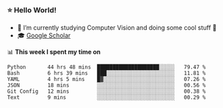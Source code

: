 ### ⭐️ Hello World!

<!--
**hologerry/hologerry** is a ✨ _special_ ✨ repository because its `README.md` (this file) appears on your GitHub profile.

Here are some ideas to get you started:

- 🔭 I’m currently working and studying on Computer Vision
- 🌱 I’m currently learning at Peking University
- 💬 Ask me about 
- 📫 How to reach me: E-mail
- 😄 Pronouns: he/his
- ⚡ Fun fact: Music is the Power
-->


- 🔭 I’m currently studying Computer Vision and doing some cool stuff 🤖
- 🎓 [Google Scholar](https://scholar.google.com/citations?user=3ykqW9wAAAAJ&hl=en)


📊 **This week I spent my time on**

<!--START_SECTION:waka-->

```text
Python       44 hrs 48 mins  ████████████████████░░░░░   79.47 %
Bash         6 hrs 39 mins   ███░░░░░░░░░░░░░░░░░░░░░░   11.81 %
YAML         4 hrs 5 mins    █▓░░░░░░░░░░░░░░░░░░░░░░░   07.26 %
JSON         18 mins         ░░░░░░░░░░░░░░░░░░░░░░░░░   00.56 %
Git Config   12 mins         ░░░░░░░░░░░░░░░░░░░░░░░░░   00.38 %
Text         9 mins          ░░░░░░░░░░░░░░░░░░░░░░░░░   00.29 %
```

<!--END_SECTION:waka-->
